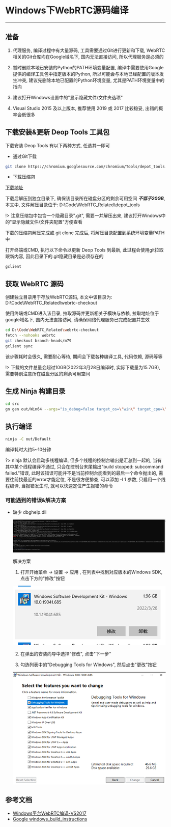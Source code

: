 # Windows下WebRTC源码编译

---

## 准备

1. 代理服务, 编译过程中有大量源码, 工具需要通过Git进行更新和下载, WebRTC相关的Git仓库均在Google域名下, 国内无法直接访问, 所以代理服务是必须的

2. 暂时删除本地已安装的Python的PATH环境变量配置, 编译中需要使用Google提供的编译工具包中指定版本的Python, 所以可能会与本地已经配置的版本发生冲突, 建议先删除本地已配置的Python环境变量, 尤其是PATH环境变量中的指向

3. 建议打开Windows设置中的"显示隐藏文件/文件夹选项"

4. Visual Studio 2015 及以上版本, 推荐使用 2019 或 2017 比较稳妥, 出错的概率会低很多

## 下载安装&更新 Deop Tools 工具包

下载安装 Deop Tools 有以下两种方式, 任选其一即可
- 通过Git下载

```bash
git clone https://chromium.googlesource.com/chromium/Tools/depot_tools.git
```

- 下载压缩包

[下载地址](https://storage.googleapis.com/chrome-infra/depot_tools.zip)

下载后解压到独立目录下, 确保该目录所在磁盘分区的剩余可用空间 ***不低于20GB***, 本文中, 文件解压目录位于: D:\Code\WebRTC_Related\depot_tools

!> 注意压缩包中包含一个隐藏目录".git", 需要一并解压出来, 建议打开Windows中的"显示隐藏文件/文件夹配置"方便查看

下载的压缩包解压完成或 git clone 完成后, 将解压目录配置到系统环境变量PATH中

打开终端或CMD, 执行以下命令以更新 Deop Tools 到最新, 此过程会使用git拉取跟新内容, 因此目录下的.git隐藏目录是必须存在的

```bash
gclient
```

## 获取 WebRTC 源码

创建独立目录用于存放WebRTC源码, 本文中该目录为: D:\Code\WebRTC_Related\webrtc-checkout

使用终端或CMD进入该目录, 拉取源码并更新相关子模块与依赖, 拉取地址位于google域名下, 国内无法直接访问, 请确保网络代理服务已完成配置并生效

```bash
cd D:\Code\WebRTC_Related\webrtc-checkout
fetch --nohooks webrtc
git checkout branch-heads/m79
gclient sync
```

该步骤耗时会很久, 需要耐心等待, 期间会下载各种编译工具, 代码依赖, 源码等等

!> 下载的文件总量会超过10GB(2022年3月28日编译时, 实际下载量为15.7GB), 需要特别注意所在磁盘分区的剩余可用空间

## 生成 Ninja 构建目录

```bash
cd src
gn gen out/Win64 --args="is_debug=false target_os=\"win\" target_cpu=\"x64\" is_component_build=false is_clang=false use_lld=false treat_warnings_as_errors=false use_rtti=true rtc_include_tests=false rtc_build_examples=false"
```

## 执行编译

```bash
ninja -C out/Default
```

编译耗时大约5~10分钟

?> ninja 默认会启动多线程编译, 但多个线程的控制台输出是汇总到一起的, 当有其中某个线程编译不通过, 只会在控制台末尾输出"build stopped: subcommand failed."错误, 此时该错误可能并不是当前控制台能看到的最后一个命令抛出的, 需要往前找最近的error才能定位, 不是很方便排查, 可以添加 -l 1 参数, 只启用一个线程编译, 当报错发生时, 就可以快速定位产生报错的命令

### 可能遇到的错误&解决方案

- 缺少 dbghelp.dll

  ![缺少 dbghelp.dll](../images/1.png)

  解决方案

  1. 打开开始菜单 → 设置 → 应用 , 在列表中找到对应版本的Windows SDK, 点击下方的"修改"按钮

    ![缺少 dbghelp.dll_2](../images/2.png)

  2. 在弹出的安装向导中选择"修改", 点击"下一步"

  3. 勾选列表中的"Debugging Tools for Windows", 然后点击"更改"按钮

    ![缺少 dbghelp.dll_3](../images/3.png)

## 参考文档

- [Windows平台WebRTC编译-VS2017](https://blog.jianchihu.net/webrtc-build-vs2017.html)
- [Google windows_build_instructions](https://chromium.googlesource.com/chromium/src/+/master/docs/windows_build_instructions.md#Visual-Studio)